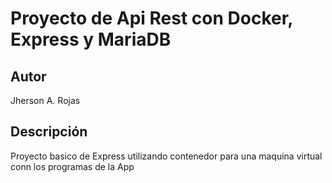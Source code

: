 # Proyecto de Api Rest con Docker, Express y MariaDB

## Autor

Jherson A. Rojas

## Descripción

Proyecto basico de Express utilizando contenedor para una maquina virtual
conn los programas de la App
